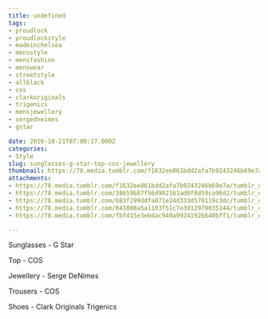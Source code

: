 ```yaml
---
title: undefined
tags:
- proudlock
- proudlockstyle
- madeinchelsea
- mensstyle
- mensfashion
- menswear
- streetstyle
- allblack
- cos
- clarkoriginals
- trigenics
- mensjewellery
- sergedneimes
- gstar

date: 2016-10-21T07:00:17.000Z
categories:
- Style
slug: sunglasses-g-star-top-cos-jewellery
thumbnail: https://78.media.tumblr.com/f1632ee861bdd2afa7b9243246b69e7a/tumblr_ofc9roxzAo1rhrm24o3_540.jpg
attachments:
- https://78.media.tumblr.com/f1632ee861bdd2afa7b9243246b69e7a/tumblr_ofc9roxzAo1rhrm24o3_1280.jpg
- https://78.media.tumblr.com/38659b87f56d902161ad0f8d59ca96d2/tumblr_ofc9roxzAo1rhrm24o1_1280.jpg
- https://78.media.tumblr.com/683f299ddfa871e24d333d570119c3dc/tumblr_ofc9roxzAo1rhrm24o2_1280.jpg
- https://78.media.tumblr.com/041008a5a1103f51c7e3d12979035144/tumblr_ofc9roxzAo1rhrm24o7_1280.jpg
- https://78.media.tumblr.com/fbf415e3ebdac940a9924192b640bff1/tumblr_ofc9roxzAo1rhrm24o6_1280.jpg

---
```


Sunglasses - G Star 

  Top - COS 

  Jewellery - Serge DeNimes 

  Trousers - COS 

  Shoes - Clark Originals Trigenics
